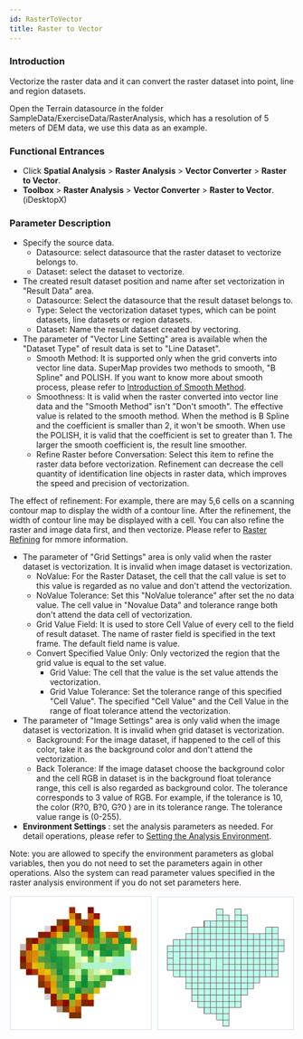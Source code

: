 ```yaml
---
id: RasterToVector
title: Raster to Vector
---
```

### Introduction

Vectorize the raster data and it can convert the raster dataset into point,
line and region datasets.

Open the Terrain datasource in the folder
SampleData/ExerciseData/RasterAnalysis, which has a resolution of 5 meters of
DEM data, we use this data as an example.

### Functional Entrances

  * Click **Spatial Analysis** > **Raster Analysis** > **Vector Converter** > **Raster to Vector**.
  * **Toolbox** > **Raster Analysis** > **Vector Converter** > **Raster to Vector**. (iDesktopX)

### Parameter Description

  * Specify the source data. 
    * Datasource: select datasource that the raster dataset to vectorize belongs to.
    * Dataset: select the dataset to vectorize.
  * The created result dataset position and name after set vectorization in "Result Data" area. 
    * Datasource: Select the datasource that the result dataset belongs to.
    * Type: Select the vectorization dataset types, which can be point datasets, line datasets or region datasets.
    * Dataset: Name the result dataset created by vectoring.
  * The parameter of "Vector Line Setting" area is available when the "Dataset Type" of result data is set to "Line Dataset". 
    * Smooth Method: It is supported only when the grid converts into vector line data. SuperMap provides two methods to smooth, "B Spline" and POLISH. If you want to know more about smooth process, please refer to [Introduction of Smooth Method](../../DataProcessing/Vector/SmoothMeth). 
    * Smoothness: It is valid when the raster converted into vector line data and the "Smooth Method" isn't "Don't smooth". The effective value is related to the smooth method. When the method is B Spline and the coefficient is smaller than 2, it won't be smooth. When use the POLISH, it is valid that the coefficient is set to greater than 1. The larger the smooth coefficient is, the result line smoother.
    * Refine Raster before Conversation: Select this item to refine the raster data before vectorization. Refinement can decrease the cell quantity of identification line objects in raster data, which improves the speed and precision of vectorization.

The effect of refinement: For example, there are may 5,6 cells on a scanning
contour map to display the width of a contour line. After the refinement, the
width of contour line may be displayed with a cell. You can also refine the
raster and image data first, and then vectorize. Please refer to [Raster
Refining](ThinRaster) for mmore information.

  * The parameter of "Grid Settings" area is only valid when the raster dataset is vectorization. It is invalid when image dataset is vectorization. 
    * NoValue: For the Raster Dataset, the cell that the call value is set to this value is regarded as no value and don't attend the vectorization.
    * NoValue Tolerance: Set this "NoValue tolerance" after set the no data value. The cell value in "Novalue Data" and tolerance range both don't attend the data cell of vectorization. 
    * Grid Value Field: It is used to store Cell Value of every cell to the field of result dataset. The name of raster field is specified in the text frame. The default field name is value.
    * Convert Specified Value Only: Only vectorized the region that the grid value is equal to the set value. 
      * Grid Value: The cell that the value is the set value attends the vectorization. 
      * Grid Value Tolerance: Set the tolerance range of this specified "Cell Value". The specified "Cell Value" and the Cell Value in the range of float tolerance attend the vectorization. 
  * The parameter of "Image Settings" area is only valid when the image dataset is vectorization. It is invalid when grid dataset is vectorization. 
    * Background: For the image dataset, if happened to the cell of this color, take it as the background color and don't attend the vectorization. 
    * Back Tolerance: If the image dataset choose the background color and the cell RGB in dataset is in the background float tolerance range, this cell is also regarded as background color. The tolerance corresponds to 3 value of RGB. For example, if the tolerance is 10, the color (R?0, B?0, G?0 ) are in its tolerance range. The tolerance value range is (0-255). 
  * **Environment Settings** : set the analysis parameters as needed. For detail operations, please refer to [Setting the Analysis Environment](../Raster/AnalystEnvironment). 

Note: you are allowed to specify the environment parameters as global
variables, then you do not need to set the parameters again in other
operations. Also the system can read parameter values specified in the raster
analysis environment if you do not set parameters here.

![](img/RasterToVectorResult.png)  

